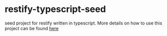 # restify-typescript-seed
seed project for restify written in typescript. More details on how to use this project can be found <a href="http://www.sulhome.com/Blog/9/restify-project-seed-with-typescript-and-unit-test" target="_blank">here</a>
